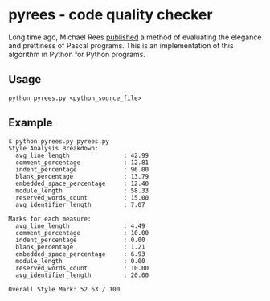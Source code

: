# pyrees - code quality checker
Long time ago, Michael Rees [published](https://dl.acm.org/doi/abs/10.1145/948086.948088) a method of evaluating the elegance and prettiness of Pascal programs. 
This is an implementation of this algorithm in Python for Python programs.

## Usage
`python pyrees.py <python_source_file>`

## Example
```
$ python pyrees.py pyrees.py
Style Analysis Breakdown:
  avg_line_length               : 42.99
  comment_percentage            : 12.81
  indent_percentage             : 96.00
  blank_percentage              : 13.79
  embedded_space_percentage     : 12.40
  module_length                 : 58.33
  reserved_words_count          : 15.00
  avg_identifier_length         : 7.07

Marks for each measure:
  avg_line_length               : 4.49
  comment_percentage            : 10.00
  indent_percentage             : 0.00
  blank_percentage              : 1.21
  embedded_space_percentage     : 6.93
  module_length                 : 0.00
  reserved_words_count          : 10.00
  avg_identifier_length         : 20.00

Overall Style Mark: 52.63 / 100
```
